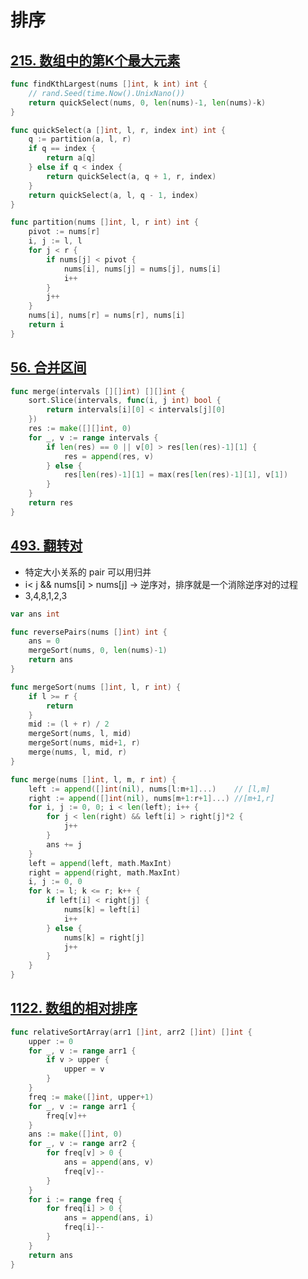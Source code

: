 # 排序

## [215. 数组中的第K个最大元素](https://leetcode.cn/problems/kth-largest-element-in-an-array/)

```go
func findKthLargest(nums []int, k int) int {
    // rand.Seed(time.Now().UnixNano())
    return quickSelect(nums, 0, len(nums)-1, len(nums)-k)
}

func quickSelect(a []int, l, r, index int) int {
    q := partition(a, l, r)
    if q == index {
        return a[q]
    } else if q < index {
        return quickSelect(a, q + 1, r, index)
    }
    return quickSelect(a, l, q - 1, index)
}

func partition(nums []int, l, r int) int {
    pivot := nums[r]
    i, j := l, l
    for j < r {
        if nums[j] < pivot {
            nums[i], nums[j] = nums[j], nums[i]
            i++
        }
        j++
    }
    nums[i], nums[r] = nums[r], nums[i]
    return i
}
```

## [56. 合并区间](https://leetcode.cn/problems/merge-intervals/)

```go
func merge(intervals [][]int) [][]int {
	sort.Slice(intervals, func(i, j int) bool {
		return intervals[i][0] < intervals[j][0]
	})
	res := make([][]int, 0)
	for _, v := range intervals {
		if len(res) == 0 || v[0] > res[len(res)-1][1] {
			res = append(res, v)
		} else {
			res[len(res)-1][1] = max(res[len(res)-1][1], v[1])
		}
	}
	return res
}
```

## [493. 翻转对](https://leetcode.cn/problems/reverse-pairs/)

- 特定大小关系的 pair 可以用归并
- i< j && nums[i] > nums[j] → 逆序对，排序就是一个消除逆序对的过程
- 3,4,8,1,2,3

```go
var ans int

func reversePairs(nums []int) int {
	ans = 0
	mergeSort(nums, 0, len(nums)-1)
	return ans
}

func mergeSort(nums []int, l, r int) {
	if l >= r {
		return
	}
	mid := (l + r) / 2
	mergeSort(nums, l, mid)
	mergeSort(nums, mid+1, r)
	merge(nums, l, mid, r)
}

func merge(nums []int, l, m, r int) {
	left := append([]int(nil), nums[l:m+1]...)    // [l,m]
	right := append([]int(nil), nums[m+1:r+1]...) //[m+1,r]
	for i, j := 0, 0; i < len(left); i++ {
		for j < len(right) && left[i] > right[j]*2 {
			j++
		}
		ans += j
	}
	left = append(left, math.MaxInt)
	right = append(right, math.MaxInt)
	i, j := 0, 0
	for k := l; k <= r; k++ {
		if left[i] < right[j] {
			nums[k] = left[i]
			i++
		} else {
			nums[k] = right[j]
			j++
		}
	}
}
```

## [1122. 数组的相对排序](https://leetcode.cn/problems/relative-sort-array/)

```go
func relativeSortArray(arr1 []int, arr2 []int) []int {
	upper := 0
	for _, v := range arr1 {
		if v > upper {
			upper = v
		}
	}
	freq := make([]int, upper+1)
	for _, v := range arr1 {
		freq[v]++
	}
	ans := make([]int, 0)
	for _, v := range arr2 {
		for freq[v] > 0 {
			ans = append(ans, v)
			freq[v]--
		}
	}
	for i := range freq {
		for freq[i] > 0 {
			ans = append(ans, i)
			freq[i]--
		}
	}
	return ans
}
```
